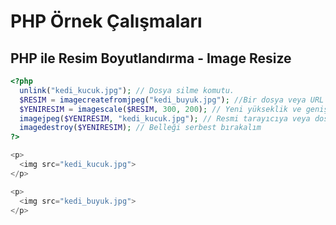 # PHP Örnek Çalışmaları

## PHP ile Resim Boyutlandırma - Image Resize

```PHP
<?php
  unlink("kedi_kucuk.jpg"); // Dosya silme komutu.
  $RESIM = imagecreatefromjpeg("kedi_buyuk.jpg"); //Bir dosya veya URL'den yeni bir resim oluşturur.
  $YENIRESIM = imagescale($RESIM, 300, 200); // Yeni yükseklik ve genişlik verir.
  imagejpeg($YENIRESIM, "kedi_kucuk.jpg"); // Resmi tarayıcıya veya dosyaya yazar.
  imagedestroy($YENIRESIM); // Belleği serbest bırakalım
?>

<p>
  <img src="kedi_kucuk.jpg">
</p>

<p>
  <img src="kedi_buyuk.jpg">
</p>
```
